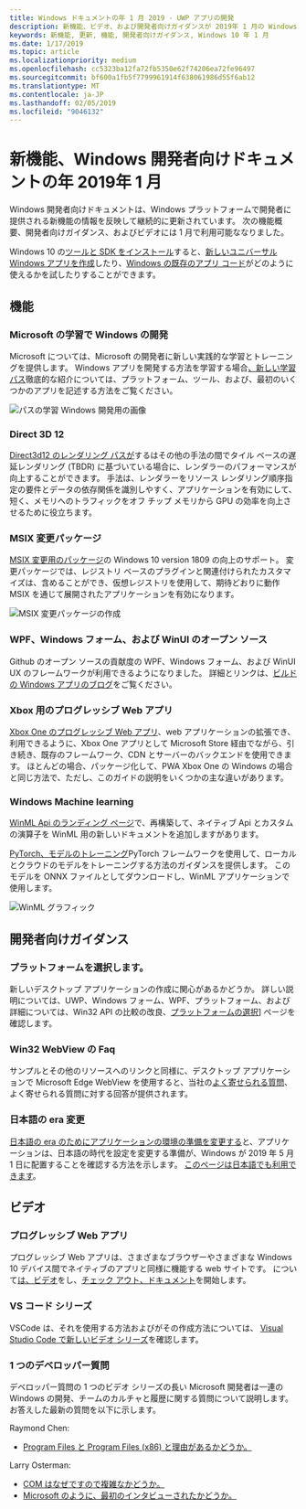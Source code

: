 ```yaml
---
title: Windows ドキュメントの年 1 月 2019 - UWP アプリの開発
description: 新機能、ビデオ、および開発者向けガイダンスが 2019年 1 月の Windows 10 開発者向けドキュメントに追加されました
keywords: 新機能, 更新, 機能, 開発者向けガイダンス, Windows 10 年 1 月
ms.date: 1/17/2019
ms.topic: article
ms.localizationpriority: medium
ms.openlocfilehash: cc5323ba12fa72fb5350e62f74206ea72fe96497
ms.sourcegitcommit: bf600a1fb5f7799961914f638061986d55f6ab12
ms.translationtype: MT
ms.contentlocale: ja-JP
ms.lasthandoff: 02/05/2019
ms.locfileid: "9046132"
---
```

# <a name="whats-new-in-the-windows-developer-docs-in-january-2019"></a>新機能、Windows 開発者向けドキュメントの年 2019年 1 月

Windows 開発者向けドキュメントは、Windows プラットフォームで開発者に提供される新機能の情報を反映して継続的に更新されています。 次の機能概要、開発者向けガイダンス、およびビデオには 1 月で利用可能ななりました。

Windows 10 の[ツールと SDK をインストール](https://go.microsoft.com/fwlink/?LinkId=821431)すると、[新しいユニバーサル Windows アプリを作成](../get-started/create-uwp-apps.md)したり、[Windows の既存のアプリ コード](../porting/index.md)がどのように使えるかを試したりすることができます。

## <a name="features"></a>機能

### <a name="windows-development-on-microsoft-learn"></a>Microsoft の学習で Windows の開発

Microsoft については、Microsoft の開発者に新しい実践的な学習とトレーニングを提供します。 Windows アプリを開発する方法を学習する場合[、新しい学習パス](https://docs.microsoft.com/learn/paths/develop-windows10-apps/)徹底的な紹介については、プラットフォーム、ツール、および、最初のいくつかのアプリを記述する方法をご覧ください。

![パスの学習 Windows 開発用の画像](images/windows-learn.png)

### <a name="direct-3d-12"></a>Direct 3D 12

[Direct3d12 のレンダリング パスが](/windows/desktop/direct3d12/direct3d-12-render-passes)するはその他の手法の間でタイル ベースの遅延レンダリング (TBDR) に基づいている場合に、レンダラーのパフォーマンスが向上することができます。 手法は、レンダラーをリソース レンダリング順序指定の要件とデータの依存関係を識別しやすく、アプリケーションを有効にして、短く、メモリへのトラフィックをオフ チップ メモリから GPU の効率を向上させるために役立ちます。

### <a name="msix-modification-packages"></a>MSIX 変更パッケージ

[MSIX 変更用のパッケージ](https://docs.microsoft.com/windows/msix/modification-package-1809-update)の Windows 10 version 1809 の向上のサポート。 変更パッケージでは、レジストリ ベースのプラグインと関連付けられたカスタマイズは、含めることができ、仮想レジストリを使用して、期待どおりに動作 MSIX を通じて展開されたアプリケーションを有効になります。

![MSIX 変更パッケージの作成](images/msix-modification-package.png)

### <a name="open-source-of-wpf-windows-forms-and-winui"></a>WPF、Windows フォーム、および WinUI のオープン ソース

Github のオープン ソースの貢献度の WPF、Windows フォーム、および WinUI UX のフレームワークが利用できるようになりました。 詳細とリンクは、[ビルドの Windows アプリのブログ](https://blogs.windows.com/buildingapps/2018/12/04/announcing-open-source-of-wpf-windows-forms-and-winui-at-microsoft-connect-2018/#OKZjJs1VVTrMMtkL.97)をご覧ください。

### <a name="progressive-web-apps-for-xbox"></a>Xbox 用のプログレッシブ Web アプリ

[Xbox One のプログレッシブ Web アプリ](https://docs.microsoft.com/microsoft-edge/progressive-web-apps/xbox-considerations)、web アプリケーションの拡張でき、利用できるように、Xbox One アプリとして Microsoft Store 経由でながら、引き続き、既存のフレームワーク、CDN とサーバーのバックエンドを使用できます。 ほとんどの場合、パッケージ化して、PWA Xbox One の Windows の場合と同じ方法で、ただし、このガイドの説明をいくつかの主な違いがあります。

### <a name="windows-machine-learning"></a>Windows Machine learning

[WinML Api のランディング ページ](https://docs.microsoft.com/windows/ai/api-reference)で、再構築して、ネイティブ Api とカスタムの演算子を WinML 用の新しいドキュメントを追加しますがあります。

[PyTorch、モデルのトレーニング](https://docs.microsoft.com/windows/ai/train-model-pytorch)PyTorch フレームワークを使用して、ローカルとクラウドのモデルをトレーニングする方法のガイダンスを提供します。 このモデルを ONNX ファイルとしてダウンロードし、WinML アプリケーションで使用します。

![WinML グラフィック](images/winml-graphic.png)

## <a name="developer-guidance"></a>開発者向けガイダンス

### <a name="choose-your-platform"></a>プラットフォームを選択します。

新しいデスクトップ アプリケーションの作成に関心があるかどうか。 詳しい説明については、UWP、Windows フォーム、WPF、プラットフォーム、および詳細については、Win32 API の比較の改良、[プラットフォームの選択](https://docs.microsoft.com/windows/desktop/choose-your-technology)] ページを確認します。

### <a name="faqs-on-win32-webview"></a>Win32 WebView の Faq

サンプルとその他のリソースへのリンクと同様に、デスクトップ アプリケーションで Microsoft Edge WebView を使用すると、当社の[よく寄せられる質問](https://docs.microsoft.com/windows/communitytoolkit/controls/wpf-winforms/webview#frequently-asked-questions-faqs)、よく寄せられる質問に対する回答が提供されます。

### <a name="japanese-era-change"></a>日本語の era 変更

[日本語の era のためにアプリケーションの環境の準備を変更する](../design/globalizing/japanese-era-change.md)と、アプリケーションは、日本語の時代を設定を変更する準備が、Windows が 2019 年 5 月 1 日に配置することを確認する方法を示します。 [このページは日本語でも利用できます](https://docs.microsoft.com/ja-jp/windows/uwp/design/globalizing/japanese-era-change)。

## <a name="videos"></a>ビデオ

### <a name="progressive-web-apps"></a>プログレッシブ Web アプリ

プログレッシブ Web アプリは、さまざまなブラウザーやさまざまな Windows 10 デバイス間でネイティブのアプリと同様に機能する web サイトです。 について[は、ビデオ](https://youtu.be/ugAewC3308Y)をし、[チェック アウト、ドキュメント](https://aka.ms/Windows-PWA)を開始します。

### <a name="vs-code-series"></a>VS コード シリーズ

VSCode は、それを使用する方法およびがその作成方法については、 [Visual Studio Code で新しいビデオ シリーズ](https://www.youtube.com/playlist?list=PLlrxD0HtieHjQX77y-0sWH9IZBTmv1tTx)を確認します。

### <a name="one-dev-question"></a>1 つのデベロッパー質問

デベロッパー質問の 1 つのビデオ シリーズの長い Microsoft 開発者は一連の Windows の開発、チームのカルチャと履歴に関する質問について説明します。 お答えした最新の質問を以下に示します。

Raymond Chen:

* [Program Files と Program Files (x86) と理由があるかどうか。](https://youtu.be/N7o9eJpFYco)

Larry Osterman:

* [COM はなぜですので複雑なかどうか。](https://youtu.be/-gkXAV-StVA )
* [Microsoft のように、最初のインタビューされたかどうか。](https://youtu.be/qRb6otsHG5c)
